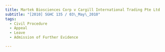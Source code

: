 ```yaml
---
title: Martek Biosciences Corp v Cargill International Trading Pte Ltd 
subtitle: "[2010] SGHC 135 / 03\_May\_2010"
tags:
  - Civil Procedure
  - Appeal
  - Leave
  - Admission of Further Evidence

---
```


